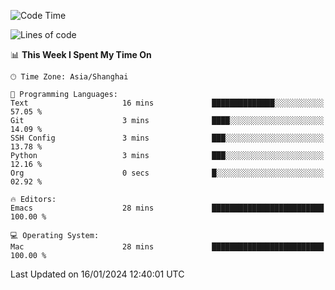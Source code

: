 <!--START_SECTION:waka-->
![Code Time](http://img.shields.io/badge/Code%20Time-1%2C768%20hrs%2022%20mins-blue)

![Lines of code](https://img.shields.io/badge/From%20Hello%20World%20I%27ve%20Written-287.2%20thousand%20lines%20of%20code-blue)

📊 **This Week I Spent My Time On** 

```text
🕑︎ Time Zone: Asia/Shanghai

💬 Programming Languages: 
Text                     16 mins             ██████████████░░░░░░░░░░░   57.05 % 
Git                      3 mins              ████░░░░░░░░░░░░░░░░░░░░░   14.09 % 
SSH Config               3 mins              ███░░░░░░░░░░░░░░░░░░░░░░   13.78 % 
Python                   3 mins              ███░░░░░░░░░░░░░░░░░░░░░░   12.16 % 
Org                      0 secs              █░░░░░░░░░░░░░░░░░░░░░░░░   02.92 % 

🔥 Editors: 
Emacs                    28 mins             █████████████████████████   100.00 % 

💻 Operating System: 
Mac                      28 mins             █████████████████████████   100.00 % 
```


 Last Updated on 16/01/2024 12:40:01 UTC
<!--END_SECTION:waka-->
